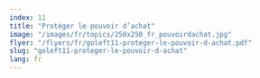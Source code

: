 ```yaml
---
index: 11
title: "Protéger le pouvoir d’achat"
image: "/images/fr/topics/250x250_fr_pouvoirdachat.jpg"
flyer: "/flyers/fr/goleft11-proteger-le-pouvoir-d-achat.pdf"
slug: "goleft11-proteger-le-pouvoir-d-achat"
lang: fr
---
```

